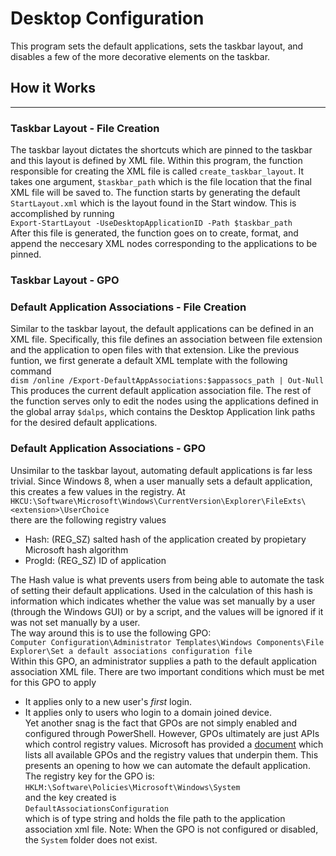 # Desktop Configuration
This program sets the default applications, sets the taskbar layout, and disables a few of the more 
decorative elements on the taskbar. 

## How it Works
---
### Taskbar Layout - File Creation
The taskbar layout dictates the shortcuts which are pinned to the taskbar and this layout is defined by XML file. Within this program, the function responsible for creating the XML file is called `create_taskbar_layout`. It takes one argument, `$taskbar_path` which is the file location that the final XML file will be saved to. The function starts by generating the default `StartLayout.xml` which is the layout found in the Start window. This is accomplished by running   
`Export-StartLayout -UseDesktopApplicationID -Path $taskbar_path`  
After this file is generated, the function goes on to create, format, and append the neccesary XML nodes corresponding to the applications to be pinned.

### Taskbar Layout - GPO


### Default Application Associations - File Creation
Similar to the taskbar layout, the default applications can be defined in an XML file. Specifically, this file defines an association between file extension and the application to open files with that extension. Like the previous funtion, we first generate a default XML template with the following command  
`dism /online /Export-DefaultAppAssociations:$appassocs_path | Out-Null`  
This produces the current default application association file. The rest of the function serves only to edit the nodes using the applications defined in the global array `$dalps`, which contains the Desktop Application link paths for the desired default applications. 

### Default Application Associations - GPO
Unsimilar to the taskbar layout, automating default applications is far less trivial. Since Windows 8, when a user manually sets a default application, this creates a few values in the registry. At  
`HKCU:\Software\Microsoft\Windows\CurrentVersion\Explorer\FileExts\<extension>\UserChoice`  
there are the following registry values
* Hash: (REG_SZ) salted hash of the application created by propietary Microsoft hash algorithm
* ProgId: (REG_SZ) ID of application  


The Hash value is what prevents users from being able to automate the task of setting their default applications. Used in the calculation of this hash is information which indicates whether the value was set manually by a user (through the Windows GUI) or by a script, and the values will be ignored if it was not set manually by a user.   
The way around this is to use the following GPO:  
`Computer Configuration\Administrator Templates\Windows Components\File Explorer\Set a default associations configuration file`  
Within this GPO, an administrator supplies a path to the default application association XML file. There are two important conditions which must be met for this GPO to apply
* It applies only to a new user's *first* login.
* It applies only to users who login to a domain joined device.  
Yet another snag is the fact that GPOs are not simply enabled and configured through PowerShell. However, GPOs ultimately are just APIs which control registry values. Microsoft has provided a [document](https://www.microsoft.com/en-us/download/details.aspx?id=25250) which lists all available GPOs and the registry values that underpin them. This presents an opening to how we can automate the default application. The registry key for the GPO is:  
`HKLM:\Software\Policies\Microsoft\Windows\System`  
and the key created is  
`DefaultAssociationsConfiguration`  
which is of type string and holds the file path to the application association xml file. Note: When the GPO is not configured or disabled, the `System` folder does not exist. 

